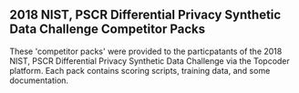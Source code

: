 ## 2018 NIST, PSCR Differential Privacy Synthetic Data Challenge Competitor Packs

These 'competitor packs' were provided to the particpatants of the 2018 NIST, PSCR Differential Privacy Synthetic Data Challenge via the Topcoder platform. Each pack contains scoring scripts, training data, and some documentation. 
